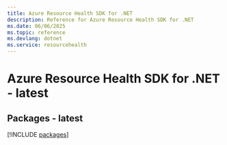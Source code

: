 ```yaml
---
title: Azure Resource Health SDK for .NET
description: Reference for Azure Resource Health SDK for .NET
ms.date: 06/06/2025
ms.topic: reference
ms.devlang: dotnet
ms.service: resourcehealth
---
```

# Azure Resource Health SDK for .NET - latest
## Packages - latest
[!INCLUDE [packages](resource-health-index.md)]